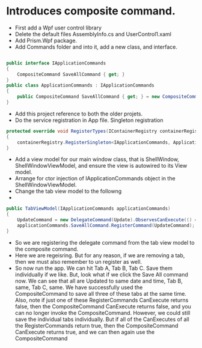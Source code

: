 


# Introduces composite command. 
- First add a Wpf user control library
- Delete the default files AssemblyInfo.cs and UserControl1.xaml 
- Add Prism.Wpf package.
- Add Commands folder and into it, add a new class, and interface.
```cs

public interface IApplicationCommands
{
    CompositeCommand SaveAllCommand { get; }
}
public class ApplicationCommands : IApplicationCommands
{
    public CompositeCommand SaveAllCommand { get; } = new CompositeCommand();
}

``` 

- Add this project reference to both the older projets.
- Do the service registration in App file. Singleton registration

```cs
protected override void RegisterTypes(IContainerRegistry containerRegistry)
{
    containerRegistry.RegisterSingleton<IApplicationCommands, ApplicationCommands>();
}
```
- Add a view model for our main window class, that is ShellWindow, ShellWindowViewModel, and ensure the view is autowired to its View model.
- Arrange for ctor injection of IApplicationCommands object in the ShellWindowViewModel.
- Change the tab view model to the followng
- 
```cs
public TabViewModel(IApplicationCommands applicationCommands)
{
    UpdateCommand = new DelegateCommand(Update).ObservesCanExecute(() => CanUpdate);
    applicationCommands.SaveAllCommand.RegisterCommand(UpdateCommand);
}
``` 

- So we are registering the delegate command from the tab view model to the composite command. 
- Here we are regeisring. But for any reason, if we are removing a tab, then we must also remember to un register as well.
- So now run the app. We can hit Tab A, Tab B, Tab C. Save them individually if we like. But, look what if we click the Save All command now. We can see that all are Updated to same date and time, Tab B, same, Tab C, same. We have successfully used the CompositeCommand to save all three of these tabs at the same time. Also, note if just one of these RegisterCommands CanExecute returns false, then the CompositeCommand CanExecute returns false, and you can no longer invoke the CompositeCommand. However, we could still save the individual tabs individually. But if all of the CanExecutes of all the RegisterCommands return true, then the CompositeCommand CanExecute returns true, and we can then again use the CompositeCommand
